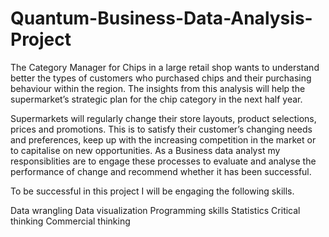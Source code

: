 # Quantum-Business-Data-Analysis-Project
The Category Manager for Chips in a large retail shop wants to understand better the types of customers who purchased chips and their purchasing behaviour within the region. The insights from this analysis will help the supermarket’s strategic plan for the chip category in the next half year.

Supermarkets will regularly change their store layouts, product selections, prices and promotions. This is to satisfy their customer’s changing needs and preferences, keep up with the increasing competition in the market or to capitalise on new opportunities. As a Business data analyst my responsiblities are to engage these processes to evaluate and analyse the performance of change and recommend whether it has been successful. 

To be successful in this project I will be engaging the following skills. 

Data wrangling
Data visualization
Programming skills
Statistics
Critical thinking
Commercial thinking
